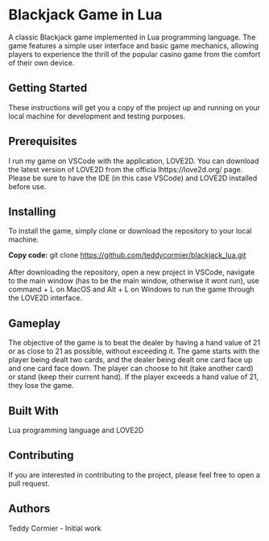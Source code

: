 # Blackjack Game in Lua
A classic Blackjack game implemented in Lua programming language. The game features a simple user interface and basic game mechanics, allowing players to experience the thrill of the popular casino game from the comfort of their own device.

## Getting Started
These instructions will get you a copy of the project up and running on your local machine for development and testing purposes.

## Prerequisites
I run my game on VSCode with the application, LOVE2D. You can download the latest version of LOVE2D from the officia lhttps://love2d.org/ page. Please be sure to have the IDE (in this case VSCode) and LOVE2D installed before use.

## Installing
To install the game, simply clone or download the repository to your local machine.

**Copy code:** git clone https://github.com/teddycormier/blackjack_lua.git <br><br>
After downloading the repository, open a new project in VSCode, navigate to the main window (has to be the main window, otherwise it wont run), use command + L on MacOS and Alt + L on Windows to run the game through the LOVE2D interface.

## Gameplay
The objective of the game is to beat the dealer by having a hand value of 21 or as close to 21 as possible, without exceeding it. The game starts with the player being dealt two cards, and the dealer being dealt one card face up and one card face down. The player can choose to hit (take another card) or stand (keep their current hand). If the player exceeds a hand value of 21, they lose the game.

## Built With
Lua programming language and LOVE2D

## Contributing
If you are interested in contributing to the project, please feel free to open a pull request.

## Authors
Teddy Cormier - Initial work
